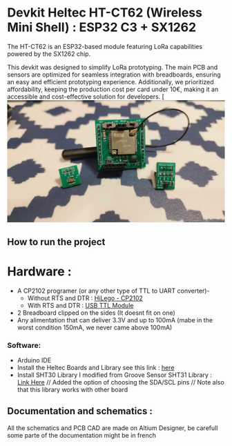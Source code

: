 # Devkit Heltec HT-CT62 (Wireless Mini Shell) : ESP32 C3 + SX1262
The HT-CT62 is an ESP32-based module featuring LoRa capabilities powered by the SX1262 chip.

This devkit was designed to simplify LoRa prototyping. The main PCB and sensors are optimized for seamless integration with breadboards, ensuring an easy and efficient prototyping experience. Additionally, we prioritized affordability, keeping the production cost per card under 10€, making it an accessible and cost-effective solution for developers.
[
![Picture](https://github.com/Remiker/lemarConnect/blob/tl_branch/Heltec_ESP32%20Devkit%201/_assets/HTCT62%20and%20Sensors.jpg?raw=true)
## How to run the project
# Hardware :

- A CP2102 programer (or any other type of TTL to UART converter)-
  - Without RTS and DTR : [HiLego - CP2102 ](https://www.amazon.fr/HiLetgo-CP2102-Module-convertisseur-s%C3%A9rie/dp/B00LODGRV8)
  - With RTS and DTR : [USB TTL Module](https://www.amazon.fr/dp/B092ZQ4T9D?ref=ppx_yo2ov_dt_b_fed_asin_title)
- 2 Breadboard clipped on the sides (It doesnt fit on one)
- Any alimentation that can deliver 3.3V and up to 100mA (mabe in the worst condition 150mA, we never came above 100mA)
### Software:
- Arduino IDE
- Install the Heltec Boards and Library see this link : [here](https://docs.heltec.org/en/node/esp32/esp32_general_docs/quick_start.html)
- Install SHT30 Library I modified from Groove Sensor SHT31 Library  :  [Link Here](https://github.com/Seeed-Studio/Grove_SHT31_Temp_Humi_Sensor)  // Added the option of choosing the SDA/SCL pins // Note also that this library works with other board

## Documentation and schematics :
All the schematics and PCB CAD are made on Altium Designer, be carefull some parte of the documentation might be in french

